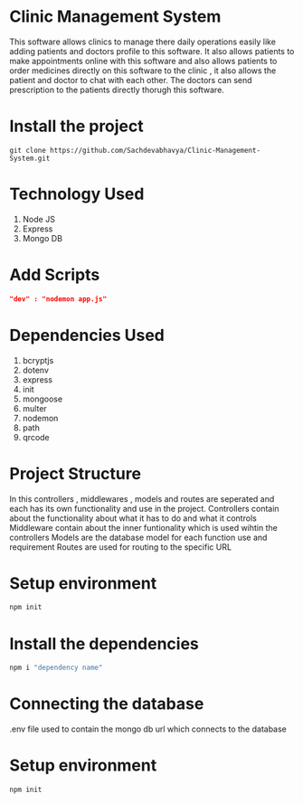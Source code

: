 # Clinic Management System
This software allows clinics to manage there daily operations easily like adding patients and doctors profile to this software. It also allows patients to make appointments online with this software and also allows patients to order medicines directly on this software to the clinic , it also allows the  patient and doctor to chat with each other. 
The doctors can send prescription to the patients directly thorugh this software.

# Install the project 
```git 
git clone https://github.com/Sachdevabhavya/Clinic-Management-System.git
```
# Technology Used 
1. Node JS
2. Express
3. Mongo DB

# Add Scripts 
```JSON
"dev" : "nodemon app.js"
```

# Dependencies Used 
1. bcryptjs 
2. dotenv
3. express
4. init
5. mongoose
6. multer
7. nodemon
8. path
9. qrcode

# Project Structure
In this controllers , middlewares , models and routes are seperated and each has its own functionality and use in the project.
Controllers contain about the functionality about what it has to do and what it controls
Middleware contain about the inner funtionality which is used wihtin the controllers
Models are the database model for each function use and requirement 
Routes are used for routing to the specific URL 

# Setup environment
```bash
npm init
```

# Install the dependencies 
```bash
npm i "dependency name"
```

# Connecting the database 
.env file used to contain the mongo db url which connects to the database

# Setup environment
```bash
npm init
```